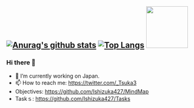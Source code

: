 [![Anurag's github stats](https://github-readme-stats.vercel.app/api?username=Ishizuka427&show_icons=true&theme=gruvbox)](https://github.com/anuraghazra/github-readme-stats)
[![Top Langs](https://github-readme-stats.vercel.app/api/top-langs/?username=Ishizuka427&layout=compact&theme=gruvbox)](https://github.com/anuraghazra/github-readme-stats)  <img src="https://user-images.githubusercontent.com/56011102/145677067-1018d86c-428c-44a6-b7b8-7d737219622b.png" width="110">
---

### Hi there 👋

<!--
**Ishizuka427/Ishizuka427** is a ✨ _special_ ✨ repository because its `README.md` (this file) appears on your GitHub profile.

Here are some ideas to get you started:
-->
- 🔭 I’m currently working on Japan.
- 📫 How to reach me: https://twitter.com/_Tsuka3
- Objectives: https://github.com/Ishizuka427/MindMap
- Taskｓ: https://github.com/Ishizuka427/Tasks
